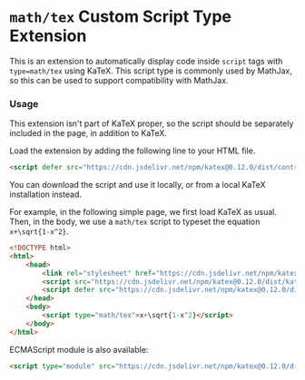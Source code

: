 # `math/tex` Custom Script Type Extension

This is an extension to automatically display code inside `script` tags with `type=math/tex` using KaTeX.
This script type is commonly used by MathJax, so this can be used to support compatibility with MathJax.

### Usage

This extension isn't part of KaTeX proper, so the script should be separately
included in the page, in addition to KaTeX.

Load the extension by adding the following line to your HTML file.

```html
<script defer src="https://cdn.jsdelivr.net/npm/katex@0.12.0/dist/contrib/mathtex-script-type.min.js" integrity="sha384-LJ2FmexL77rmGm6SIpxq7y+XA6bkLzGZEgCywzKOZG/ws4va9fUVu2neMjvc3zdv" crossorigin="anonymous"></script>
```
You can download the script and use it locally, or from a local KaTeX installation instead.

For example, in the following simple page, we first load KaTeX as usual.
Then, in the body, we use a `math/tex` script to typeset the equation `x+\sqrt{1-x^2}`.


```html
<!DOCTYPE html>
<html>
    <head>
        <link rel="stylesheet" href="https://cdn.jsdelivr.net/npm/katex@0.12.0/dist/katex.min.css" integrity="sha384-AfEj0r4/OFrOo5t7NnNe46zW/tFgW6x/bCJG8FqQCEo3+Aro6EYUG4+cU+KJWu/X" crossorigin="anonymous">
        <script src="https://cdn.jsdelivr.net/npm/katex@0.12.0/dist/katex.min.js" integrity="sha384-g7c+Jr9ZivxKLnZTDUhnkOnsh30B4H0rpLUpJ4jAIKs4fnJI+sEnkvrMWph2EDg4" crossorigin="anonymous"></script>
        <script defer src="https://cdn.jsdelivr.net/npm/katex@0.12.0/dist/contrib/mathtex-script-type.min.js" integrity="sha384-LJ2FmexL77rmGm6SIpxq7y+XA6bkLzGZEgCywzKOZG/ws4va9fUVu2neMjvc3zdv" crossorigin="anonymous"></script>
    </head>
    <body>
        <script type="math/tex">x+\sqrt{1-x^2}</script>
    </body>
</html>
```

ECMAScript module is also available:
```html
<script type="module" src="https://cdn.jsdelivr.net/npm/katex@0.12.0/dist/contrib/mathtex-script-type.mjs" integrity="sha384-qc7HqE4GHbr2H9R+C8mTSdJmkkZ9E1bkIRyRrxMsoj3dcbGjILzoXJGcBGGns1bk" crossorigin="anonymous"></script>
